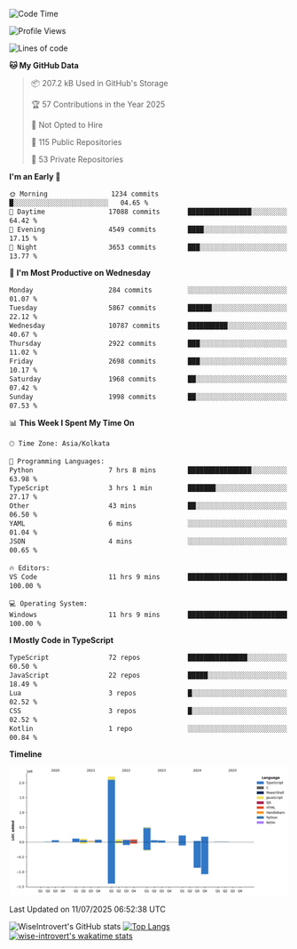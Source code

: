 <!--START_SECTION:waka-->
![Code Time](http://img.shields.io/badge/Code%20Time-2%2C386%20hrs%2049%20mins-blue)

![Profile Views](http://img.shields.io/badge/Profile%20Views-5-blue)

![Lines of code](https://img.shields.io/badge/From%20Hello%20World%20I%27ve%20Written-3.9%20million%20lines%20of%20code-blue)

**🐱 My GitHub Data** 

> 📦 207.2 kB Used in GitHub's Storage 
 > 
> 🏆 57 Contributions in the Year 2025
 > 
> 🚫 Not Opted to Hire
 > 
> 📜 115 Public Repositories 
 > 
> 🔑 53 Private Repositories 
 > 
**I'm an Early 🐤** 

```text
🌞 Morning                1234 commits        █░░░░░░░░░░░░░░░░░░░░░░░░   04.65 % 
🌆 Daytime                17088 commits       ████████████████░░░░░░░░░   64.42 % 
🌃 Evening                4549 commits        ████░░░░░░░░░░░░░░░░░░░░░   17.15 % 
🌙 Night                  3653 commits        ███░░░░░░░░░░░░░░░░░░░░░░   13.77 % 
```
📅 **I'm Most Productive on Wednesday** 

```text
Monday                   284 commits         ░░░░░░░░░░░░░░░░░░░░░░░░░   01.07 % 
Tuesday                  5867 commits        ██████░░░░░░░░░░░░░░░░░░░   22.12 % 
Wednesday                10787 commits       ██████████░░░░░░░░░░░░░░░   40.67 % 
Thursday                 2922 commits        ███░░░░░░░░░░░░░░░░░░░░░░   11.02 % 
Friday                   2698 commits        ███░░░░░░░░░░░░░░░░░░░░░░   10.17 % 
Saturday                 1968 commits        ██░░░░░░░░░░░░░░░░░░░░░░░   07.42 % 
Sunday                   1998 commits        ██░░░░░░░░░░░░░░░░░░░░░░░   07.53 % 
```


📊 **This Week I Spent My Time On** 

```text
🕑︎ Time Zone: Asia/Kolkata

💬 Programming Languages: 
Python                   7 hrs 8 mins        ████████████████░░░░░░░░░   63.98 % 
TypeScript               3 hrs 1 min         ███████░░░░░░░░░░░░░░░░░░   27.17 % 
Other                    43 mins             ██░░░░░░░░░░░░░░░░░░░░░░░   06.50 % 
YAML                     6 mins              ░░░░░░░░░░░░░░░░░░░░░░░░░   01.04 % 
JSON                     4 mins              ░░░░░░░░░░░░░░░░░░░░░░░░░   00.65 % 

🔥 Editors: 
VS Code                  11 hrs 9 mins       █████████████████████████   100.00 % 

💻 Operating System: 
Windows                  11 hrs 9 mins       █████████████████████████   100.00 % 
```

**I Mostly Code in TypeScript** 

```text
TypeScript               72 repos            ███████████████░░░░░░░░░░   60.50 % 
JavaScript               22 repos            █████░░░░░░░░░░░░░░░░░░░░   18.49 % 
Lua                      3 repos             █░░░░░░░░░░░░░░░░░░░░░░░░   02.52 % 
CSS                      3 repos             █░░░░░░░░░░░░░░░░░░░░░░░░   02.52 % 
Kotlin                   1 repo              ░░░░░░░░░░░░░░░░░░░░░░░░░   00.84 % 
```



**Timeline**

![Lines of Code chart](https://raw.githubusercontent.com/wise-introvert/wise-introvert/master/assets/bar_graph.png)


 Last Updated on 11/07/2025 06:52:38 UTC
<!--END_SECTION:waka-->

![WiseIntrovert's GitHub stats](https://github-readme-stats.vercel.app/api?username=wise-introvert&count_private=true&show_icons=true)
[![Top Langs](https://github-readme-stats.vercel.app/api/top-langs/?username=wise-introvert&langs_count=10)](https://github.com/anuraghazra/github-readme-stats)
[![wise-introvert's wakatime stats](https://github-readme-stats.vercel.app/api/wakatime?username=wiseintrovert)](https://github.com/anuraghazra/github-readme-stats)
